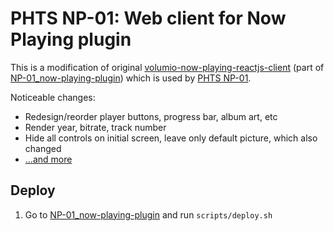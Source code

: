 # PHTS NP-01: Web client for Now Playing plugin

This is a modification of original [volumio-now-playing-reactjs-client] (part of [NP-01_now-playing-plugin]) which is used by [PHTS NP-01].

Noticeable changes:

- Redesign/reorder player buttons, progress bar, album art, etc
- Render year, bitrate, track number
- Hide all controls on initial screen, leave only default picture, which also changed
- [...and more][commits]

## Deploy

1. Go to [NP-01_now-playing-plugin] and run `scripts/deploy.sh`

[volumio-now-playing-reactjs-client]: https://github.com/patrickkfkan/volumio-now-playing-reactjs-client
[NP-01_now-playing-plugin]: https://github.com/phts/NP-01_now-playing-plugin
[phts np-01]: https://tsaryk.com/NP-01
[commits]: https://github.com/phts/NP-01_now-playing-plugin/commits/master
